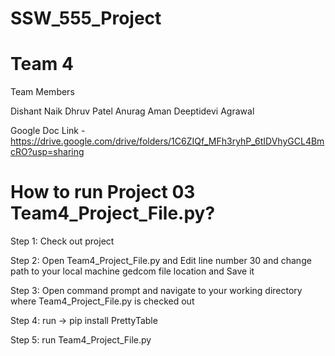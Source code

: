 # SSW_555_Project
# Team 4

Team Members

Dishant Naik
Dhruv Patel
Anurag Aman
Deeptidevi Agrawal

Google Doc Link - https://drive.google.com/drive/folders/1C6ZIQf_MFh3ryhP_6tIDVhyGCL4BmcRO?usp=sharing

# How to run Project 03 Team4_Project_File.py?

Step 1: Check out project

Step 2: Open Team4_Project_File.py and Edit line number 30 and change path to your local machine gedcom file location and Save it

Step 3: Open command prompt and navigate to your working directory where Team4_Project_File.py is checked out

Step 4: run -> pip install PrettyTable

Step 5: run Team4_Project_File.py

